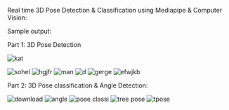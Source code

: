 
 Real time 3D  Pose Detection &amp; Classification using  Mediapipe  & Computer Vision:
 
 Sample output: 
 
 Part 1: 3D Pose Detection
 
 ![kat](https://user-images.githubusercontent.com/56412471/138941417-de12da3c-9da1-4a38-8c01-9514561c8919.JPG)

![sohel](https://user-images.githubusercontent.com/56412471/138941428-91cd0e38-9cec-42fb-b6ec-093ecc0cec93.JPG)
![hgjfr](https://user-images.githubusercontent.com/56412471/138941438-5ae84803-d053-4fba-9adf-54d28ac1c0fa.JPG)
![man](https://user-images.githubusercontent.com/56412471/138941467-8033c4ac-3cd6-42b1-80cb-a926a1c8ada2.JPG)
![d](https://user-images.githubusercontent.com/56412471/138941479-4789d80a-9c66-4ad4-98ef-c03baca0c61d.JPG)
![gerge](https://user-images.githubusercontent.com/56412471/138941493-4f0fc7ee-2eff-4ff3-bc7a-c0b868c5a651.JPG)
![efwjkb](https://user-images.githubusercontent.com/56412471/138941514-de44b3af-740a-49d6-b17b-de09ed6671dd.JPG)


Part 2: 3D Pose classification & Angle Detection:

![download](https://user-images.githubusercontent.com/56412471/138942016-b9a5bd2d-978e-470f-9b9c-70501e6b988c.gif)
![angle](https://user-images.githubusercontent.com/56412471/138942052-eb0fb416-6b73-430f-81c0-70f77cf43adc.JPG)
![pose classi](https://user-images.githubusercontent.com/56412471/138942061-4a7ac8e9-6727-4669-a8b8-04a047fa930d.JPG)
![tree pose](https://user-images.githubusercontent.com/56412471/138942152-c079b8de-49a9-40fe-965f-11674414357e.JPG)
![tpose](https://user-images.githubusercontent.com/56412471/138942170-d2cd5445-2d20-4162-885a-925afc6fd55f.JPG)
